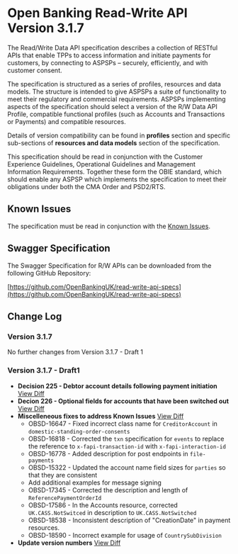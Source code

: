 # Open Banking Read-Write API Version 3.1.7

The Read/Write Data API specification describes a collection of RESTful APIs that enable TPPs to access information and initiate payments for customers, by connecting to ASPSPs – securely, efficiently, and with customer consent.

The specification is structured as a series of profiles, resources and data models. The structure is intended to give ASPSPs a suite of functionality to meet their regulatory and commercial requirements. ASPSPs implementing aspects of the specification should select a version of the R/W Data API Profile, compatible functional profiles (such as Accounts and Transactions or Payments) and compatible resources.

Details of version compatibility can be found in **profiles** section and specific sub-sections of **resources and data models** section of the specification.

This specification should be read in conjunction with the Customer Experience Guidelines, Operational Guidelines and Management Information Requirements. Together these form the OBIE standard, which should enable any ASPSP which implements the specification to meet their obligations under both the CMA Order and PSD2/RTS.

## Known Issues

The specification must be read in conjunction with the [Known Issues](https://openbanking.atlassian.net/wiki/spaces/DZ/pages/47546479/Known+Specification+Issues).

## Swagger Specification

The Swagger Specification for R/W APIs can be downloaded from the following GitHub Repository:

[https://github.com/OpenBankingUK/read-write-api-specs](https://github.com/OpenBankingUK/read-write-api-specs)

## Change Log

### Version 3.1.7
No further changes from Version 3.1.7 - Draft 1

### Version 3.1.7 - Draft1

- __Decision 225 - Debtor account details following payment initiation__ [View Diff](https://github.com/OpenBankingUK/read-write-api-docs-pub/commit/dfbd08c9e8fa5c160c034778425b8ab33e1c0fc7)
- __Decion 226 - Optional fields for accounts that have been switched out__ [View Diff](https://github.com/OpenBankingUK/read-write-api-docs-pub/commit/8fe664760839d55ca2127b20a101be95f238a6ee)
- __Miscelleneous fixes to address Known Issues__ [View Diff](https://github.com/OpenBankingUK/read-write-api-docs-pub/compare/bf6d569ad9ae2f3d792e86d4b78b4267978efca2...c465c79887ceb05db4a8b6f8a75b8c61d0404baa)
  - OBSD-16647 - Fixed incorrect class name for `CreditorAccount` in `domestic-standing-order-consents`
  - OBSD-16818 - Corrected the `txn` specification for `events` to replace the reference to `x-fapi-transaction-id` with `x-fapi-interaction-id`
  - OBSD-16778 - Added description for post endpoints in `file-payments`
  - OBSD-15322 - Updated the account name field sizes for `parties` so that they are consistent
  - Add additional examples for message signing
  - OBSD-17345 - Corrected the description and length of `ReferencePaymentOrderId`
  - OBSD-17586 - In the Accounts resource, corrected `UK.CASS.NotSwitced` in description to `UK.CASS.NotSwitched`
  - OBSD-18538 - Inconsistent description of "CreationDate" in payment resources.
  - OBSD-18590 - Incorrect example for usage of `CountrySubDivision`
- __Update version numbers__ [View Diff](https://github.com/OpenBankingUK/read-write-api-docs/commit/ab83f6bdd7b9e64a3599ede6f89ffeff70984462)
